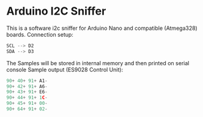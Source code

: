 # Arduino I2C Sniffer

This is a software i2c sniffer for Arduino Nano and compatible (Atmega328) boards. Connection setup:

```c
SCL --> D2
SDA --> D3
```

The Samples will be stored in internal memory and then printed on serial console
Sample output (ES9028 Control Unit): 

```c
90+ 40+ 91+ A1-                                                                 
90+ 42+ 91+ A6-                                                                 
90+ 43+ 91+ E6-                                                                 
90+ 44+ 91+ 1C-                                                                 
90+ 45+ 91+ 00-                                                                 
90+ 64+ 91+ 02- 
```